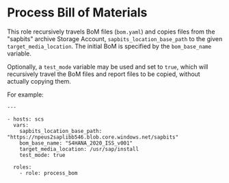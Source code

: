 # Process Bill of Materials

This role recursively travels BoM files (`bom.yaml`) and copies files from the "sapbits" archive Storage Account, `sapbits_location_base_path` to the given `target_media_location`. The initial BoM is specified by the `bom_base_name` variable.

Optionally, a `test_mode` variable may be used and set to `true`, which will recursively travel the BoM files and report files to be copied, without actually copying them.

For example:

```text
---

- hosts: scs
  vars:
    sapbits_location_base_path: "https://npeus2saplibb546.blob.core.windows.net/sapbits"
    bom_base_name: "S4HANA_2020_ISS_v001"
    target_media_location: /usr/sap/install
    test_mode: true

  roles:
    - role: process_bom
```
